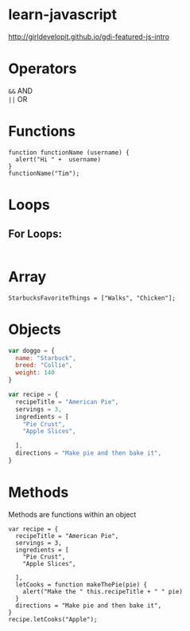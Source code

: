 # learn-javascript

http://girldevelopit.github.io/gdi-featured-js-intro


# Operators
`&&` AND   
`||` OR  


# Functions
``` Js
function functionName (username) {
  alert("Hi " +  username)
}
functionName("Tim");

```

# Loops
## For Loops:
```js

```


# Array
```JS
StarbucksFavoriteThings = ["Walks", "Chicken"];
```


# Objects
```js
var doggo = {
  name: "Starbuck",
  breed: "Collie",
  weight: 140
}

var recipe = {
  recipeTitle = "American Pie",
  servings = 3,
  ingredients = [
    "Pie Crust",
    "Apple Slices",

  ],
  directions = "Make pie and then bake it",
}

```


# Methods
Methods are functions within an object
``` JS
var recipe = {
  recipeTitle = "American Pie",
  servings = 3,
  ingredients = [
    "Pie Crust",
    "Apple Slices",

  ],
  letCooks = function makeThePie(pie) {
    alert("Make the " this.recipeTitle + " " pie)
  }
  directions = "Make pie and then bake it",
}
recipe.letCooks("Apple");

```
